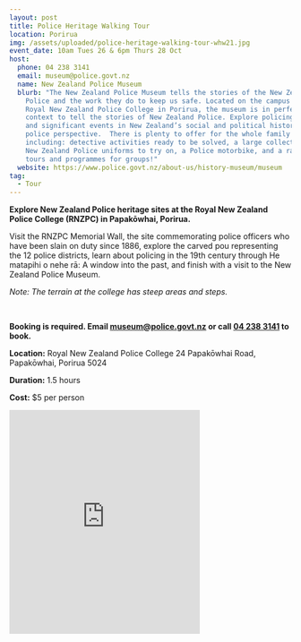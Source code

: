 ```yaml
---
layout: post
title: Police Heritage Walking Tour
location: Porirua
img: /assets/uploaded/police-heritage-walking-tour-whw21.jpg
event_date: 10am Tues 26 & 6pm Thurs 28 Oct
host:
  phone: 04 238 3141
  email: museum@police.govt.nz
  name: New Zealand Police Museum
  blurb: "The New Zealand Police Museum tells the stories of the New Zealand
    Police and the work they do to keep us safe. Located on the campus of the
    Royal New Zealand Police College in Porirua, the museum is in perfect
    context to tell the stories of New Zealand Police. Explore policing methods
    and significant events in New Zealand’s social and political history from a
    police perspective.  There is plenty to offer for the whole family
    including: detective activities ready to be solved, a large collection of
    New Zealand Police uniforms to try on, a Police motorbike, and a range of
    tours and programmes for groups!"
  website: https://www.police.govt.nz/about-us/history-museum/museum
tag:
  - Tour
---
```

**Explore New Zealand Police heritage sites at the Royal New Zealand Police College (RNZPC) in Papakōwhai, Porirua.** 

Visit the RNZPC Memorial Wall, the site commemorating police officers who have been slain on duty since 1886, explore the carved pou representing the 12 police districts, learn about policing in the 19th century through He matapihi o nehe rā: A window into the past, and finish with a visit to the New Zealand Police Museum.

*Note: The terrain at the college has steep areas and steps.*

<br>

**Booking is required. Email [museum@police.govt.nz](mailto:museum@police.govt.nz) or call [04 238 3141](<tel:04 238 3141>) to book.**

**Location:** Royal New Zealand Police College 24 Papakōwhai Road, Papakōwhai, Porirua 5024

**Duration:** 1.5 hours

**Cost:** $5 per person

<iframe src="https://www.facebook.com/plugins/page.php?href=https%3A%2F%2Fwww.facebook.com%2FNewZealandPoliceMuseum&tabs=timeline&width=340&height=400&small_header=false&adapt_container_width=true&hide_cover=false&show_facepile=true&appId" width="340" height="400" style="border:none;overflow:hidden" scrolling="no" frameborder="5" allowfullscreen="false" allow="autoplay; clipboard-write; encrypted-media; picture-in-picture; web-share"></iframe>